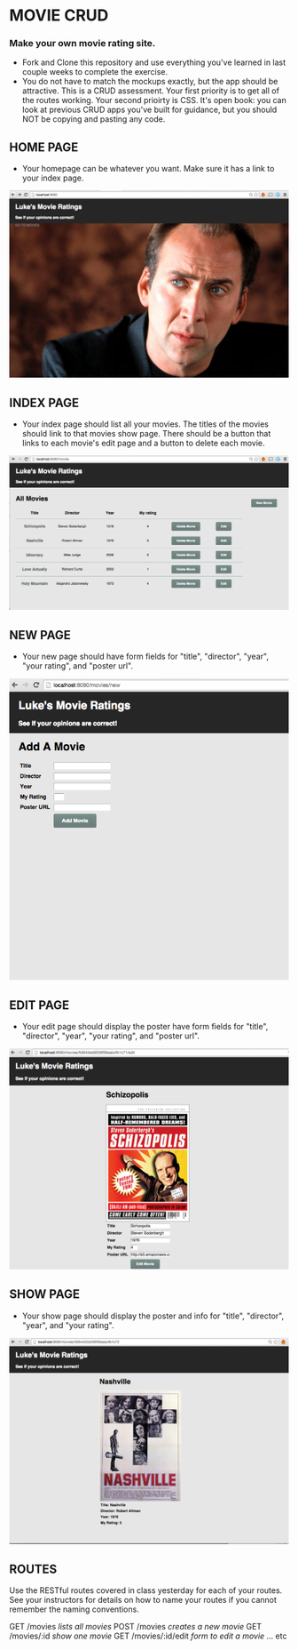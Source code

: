 # MOVIE CRUD

### Make your own movie rating site.
- Fork and Clone this repository and use everything you've learned in last couple weeks to complete the exercise.   
- You do not have to match the mockups exactly, but the app should be attractive.
This is a CRUD assessment. Your first priority is to get all of the routes working. Your second prioirty is CSS. It's open book: you can look at previous CRUD apps you've built for guidance, but you should NOT be copying and pasting any code.

## HOME PAGE

- Your homepage can be whatever you want.  Make sure it has a link to your index page.

![Home](/mockups/home.png)

## INDEX PAGE

- Your index page should list all your movies.  The titles of the movies should link to that movies show page. There should be a button that links to each movie's edit page and a button to delete each movie.

![Index](/mockups/index.png)

## NEW PAGE

- Your new page should have form fields for "title", "director", "year", "your rating", and "poster url".

![Index](/mockups/new.png)

## EDIT PAGE

- Your edit page should display the poster have form fields for "title", "director", "year", "your rating", and "poster url".

![Index](/mockups/edit.png)

## SHOW PAGE

- Your show page should display the poster and info for "title", "director", "year", and "your rating".

![Index](/mockups/show.png)


## ROUTES 
 
Use the RESTful routes covered in class yesterday for each of your routes.  See your instructors for details on how to name your routes if you cannot remember the naming conventions.

GET /movies   _lists all movies_
POST /movies  _creates a new movie_
GET /movies/:id  _show one movie_
GET /movies/:id/edit _form to edit a movie_     ... etc 



